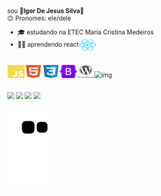 sou <b> 💎Igor De Jesus Silva💎</b><br>
 :upside_down_face:  Pronomes: ele/dele<br>
- 🎓 estudando na ETEC Maria Cristina Medeiros<Br>
- 👨‍💻 aprendendo react<img align="center" alt="HTML" height="30" width="40" src="https://raw.githubusercontent.com/devicons/devicon/master/icons/react/react-original.svg">
<!--<div style="cursor:pointer;"><a herf="#">projetos</a></div>-->
 <div style="display: inline_block"><br>
  <img align="left" alt="Js" height="30" width="40" src="https://raw.githubusercontent.com/devicons/devicon/master/icons/javascript/javascript-plain.svg">
  <img align="left" alt="HTML" height="30" width="40" src="https://raw.githubusercontent.com/devicons/devicon/master/icons/html5/html5-original.svg">
  <img align="left" alt="CSS" height="30" width="40" src="https://raw.githubusercontent.com/devicons/devicon/master/icons/css3/css3-original.svg">
  <img align="left" alt="HTML" height="30" width="40" src="https://raw.githubusercontent.com/devicons/devicon/master/icons/bootstrap/bootstrap-original.svg">
  <img align="left" alt="HTML" height="30" width="40" src="https://raw.githubusercontent.com/devicons/devicon/master/icons/wordpress/wordpress-original.svg">   
</div> 
 
 ![img](https://github-readme-stats.vercel.app/api/top-langs/?username=igorrzinho&theme=blue-green)
 
<div style="display :inline;"> <br>
<a href="https://www.instagram.com/s_igo.r/" target="_blank"><img src="https://img.shields.io/badge/-Instagram-%23E4405F?style=for-the-badge&logo=instagram&logoColor=white" target="_blank"></a>
<a href="#" target="_blank"><img src="https://img.shields.io/badge/-LinkedIn-%230077B5?style=for-the-badge&logo=linkedin&logoColor=white" target="_blank"></a>
<a herf="#"target="_blank"><img src="https://img.shields.io/badge/Telegram-2CA5E0?style=for-the-badge&logo=telegram&logoColor=white"></a>
<a herf="#"target="_blank"><img src="https://img.shields.io/badge/Gmail-D14836?style=for-the-badge&logo=gmail&logoColor=white"></a>
 </div>
 
 ![Snake animation](https://github.com/rafaballerini/rafaballerini/blob/output/github-contribution-grid-snake.svg)
